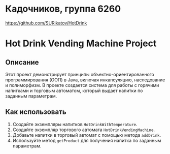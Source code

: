 # Кадочников, группа 6260
https://github.com/SURikatov/HotDrink
# Hot Drink Vending Machine Project

## Описание

Этот проект демонстрирует принципы объектно-ориентированного программирования (ООП) в Java, включая инкапсуляцию, наследование и полиморфизм. В проекте создается система для работы с горячими напитками и торговым автоматом, который выдает напитки по заданным параметрам.

## Как использовать

1. Создайте экземпляры напитков `HotDrinkWithTemperature`.
2. Создайте экземпляр торгового автомата `HotDrinkVendingMachine`.
3. Добавьте напитки в торговый автомат с помощью метода `addDrink`.
4. Используйте метод `getProduct` для получения напитка по заданным параметрам.
